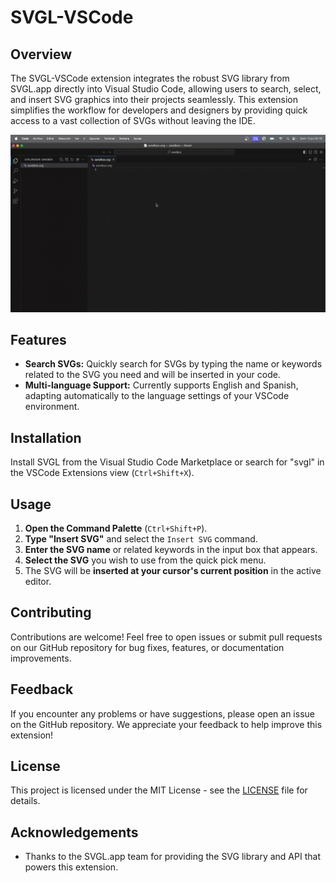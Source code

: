 # SVGL-VSCode

## Overview

The SVGL-VSCode extension integrates the robust SVG library from SVGL.app directly into Visual Studio Code, allowing users to search, select, and insert SVG graphics into their projects seamlessly. This extension simplifies the workflow for developers and designers by providing quick access to a vast collection of SVGs without leaving the IDE.

![SVGL-VSCode Demo](images/demo.gif)

## Features

- **Search SVGs:** Quickly search for SVGs by typing the name or keywords related to the SVG you need and will be inserted in your code.
- **Multi-language Support:** Currently supports English and Spanish, adapting automatically to the language settings of your VSCode environment.

## Installation

Install SVGL from the Visual Studio Code Marketplace or search for "svgl" in the VSCode Extensions view (`Ctrl+Shift+X`).

## Usage

1. **Open the Command Palette** (`Ctrl+Shift+P`).
2. **Type "Insert SVG"** and select the `Insert SVG` command.
3. **Enter the SVG name** or related keywords in the input box that appears.
4. **Select the SVG** you wish to use from the quick pick menu.
5. The SVG will be **inserted at your cursor's current position** in the active editor.

## Contributing

Contributions are welcome! Feel free to open issues or submit pull requests on our GitHub repository for bug fixes, features, or documentation improvements.

## Feedback

If you encounter any problems or have suggestions, please open an issue on the GitHub repository. We appreciate your feedback to help improve this extension!

## License

This project is licensed under the MIT License - see the [LICENSE](LICENSE) file for details.

## Acknowledgements

- Thanks to the SVGL.app team for providing the SVG library and API that powers this extension.
